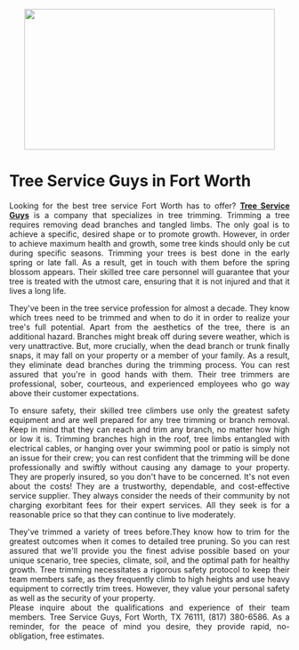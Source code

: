 
<p><a href="https://sites.google.com/view/tree-service-guys"><img style="display: block; margin-left: auto; margin-right: auto;" src="https://media.istockphoto.com/photos/arborist-up-a-tree-picture-id174532200?k=20&amp;m=174532200&amp;s=612x612&amp;w=0&amp;h=rWmr2aHF2D4YdgqBnazxLOguMdJXJinM422OicnALNo=" alt="" width="450" height="253" /></a></p>
<h1 style="text-align: justify;">Tree Service Guys in Fort Worth</h1>
<p style="text-align: justify;">Looking for the best tree service Fort Worth has to offer? <a href="https://sites.google.com/view/tree-service-guys"><strong>Tree Service Guys</strong></a> is a company that specializes in tree trimming. Trimming a tree requires removing dead branches and tangled limbs. The only goal is to achieve a specific, desired shape or to promote growth. However, in order to achieve maximum health and growth, some tree kinds should only be cut during specific seasons. Trimming your trees is best done in the early spring or late fall. As a result, get in touch with them before the spring blossom appears. Their skilled tree care personnel will guarantee that your tree is treated with the utmost care, ensuring that it is not injured and that it lives a long life.</p>
<p style="text-align: justify;">They've been in the tree service profession for almost a decade. They know which trees need to be trimmed and when to do it in order to realize your tree's full potential. Apart from the aesthetics of the tree, there is an additional hazard. Branches might break off during severe weather, which is very unattractive. But, more crucially, when the dead branch or trunk finally snaps, it may fall on your property or a member of your family. As a result, they eliminate dead branches during the trimming process. You can rest assured that you're in good hands with them. Their tree trimmers are professional, sober, courteous, and experienced employees who go way above their customer expectations.</p>
<p style="text-align: justify;">To ensure safety, their skilled tree climbers use only the greatest safety equipment and are well prepared for any tree trimming or branch removal. Keep in mind that they can reach and trim any branch, no matter how high or low it is. Trimming branches high in the roof, tree limbs entangled with electrical cables, or hanging over your swimming pool or patio is simply not an issue for their crew; you can rest confident that the trimming will be done professionally and swiftly without causing any damage to your property. They are properly insured, so you don't have to be concerned. It's not even about the costs! They are a trustworthy, dependable, and cost-effective service supplier. They always consider the needs of their community by not charging exorbitant fees for their expert services. All they seek is for a reasonable price so that they can continue to live moderately.</p>
<p style="text-align: justify;">They've trimmed a variety of trees before.They know how to trim for the greatest outcomes when it comes to detailed tree pruning. So you can rest assured that we'll provide you the finest advise possible based on your unique scenario, tree species, climate, soil, and the optimal path for healthy growth. Tree trimming necessitates a rigorous safety protocol to keep their team members safe, as they frequently climb to high heights and use heavy equipment to correctly trim trees. However, they value your personal safety as well as the security of your property.<br />Please inquire about the qualifications and experience of their team members. Tree Service Guys, Fort Worth, TX 76111, (817) 380-6586. As a reminder, for the peace of mind you desire, they provide rapid, no-obligation, free estimates.</p>

















<!-- Footer -->


</div>
</div>

</body>
</html>
